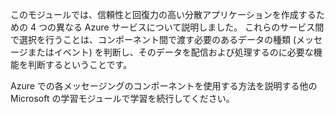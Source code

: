 このモジュールでは、信頼性と回復力の高い分散アプリケーションを作成するための 4 つの異なる Azure サービスについて説明しました。 これらのサービス間で選択を行うことは、コンポーネント間で渡す必要のあるデータの種類 (メッセージまたはイベント) を判断し、そのデータを配信および処理するのに必要な機能を判断するということです。

Azure での各メッセージングのコンポーネントを使用する方法を説明する他の Microsoft の学習モジュールで学習を続行してください。